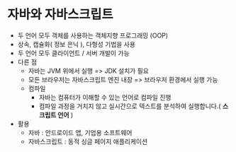 # 자바와 자바스크립트

- 두 언어 모두 객체를 사용하는 객체지향 프로그래밍 (OOP)
- 상속, 캡슐화( 정보 은닉 ), 다형성 기법을 사용
- 두 언어 모두 클라이언트 / 서버 개발이 가능
- 다른 점
  - 자바는 JVM 위에서 실행 => JDK 설치가 필요
  - 모든 브라우저는 자바스크립트 엔진 내장 => 브라우저 환경에서 실행 가능
  - 컴파일
    - 자바는 컴퓨터가 이해할 수 있는 언어로 컴파일 진행
    - 컴파일 과정을 거치지 않고 실시간으로 텍스트를 분석하여 실행합니다.( **스크립트 언어** )
- 활용
  - 자바 : 안드로이드 앱, 기업용 소프트웨어
  - 자바스크립트 : 동적 싱글 페이지 애플리케이션
